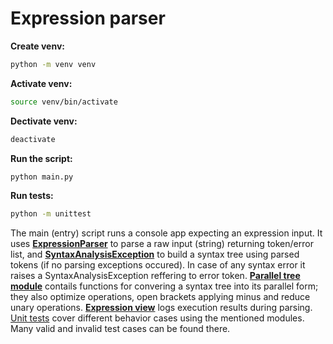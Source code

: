 # Expression parser

**Create venv:**
```bash
python -m venv venv
```

**Activate venv:**
```bash
source venv/bin/activate
```

**Dectivate venv:**
```bash
deactivate
```

**Run the script:**
```bash
python main.py
```

**Run tests:**
```bash
python -m unittest
```

The main (entry) script runs a console app expecting an expression input. It uses **[ExpressionParser](./parser/expression_parser.py)** to parse a raw input (string) returning token/error list, and **[SyntaxAnalysisException](./analyzer/syntax_analyzer.py)** to build a syntax tree using parsed tokens (if no parsing exceptions occured). In case of any syntax error it raises a SyntaxAnalysisException reffering to error token. **[Parallel tree module](./parallel_tree)** contails functions for convering a syntax tree into its parallel form; they also optimize operations, open brackets applying minus and reduce unary operations. **[Expression view](./tree_output/expression_view.py)** logs execution results during parsing.
<br />
[Unit tests](./test) cover different behavior cases using the mentioned modules. Many valid and invalid test cases can be found there.
